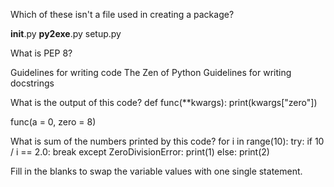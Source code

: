 
Which of these isn't a file used in creating a package?

__init__.py
__py2exe__.py
setup.py

What is PEP 8?

Guidelines for writing code
The Zen of Python
Guidelines for writing docstrings

What is the output of this code?
def func(**kwargs):
print(kwargs["zero"])

func(a = 0, zero = 8)

What is sum of the numbers printed by this code?
for i in range(10):
try:
if 10 / i == 2.0:
break
except ZeroDivisionError:
print(1)
else:
print(2)

Fill in the blanks to swap the variable values with one single statement.